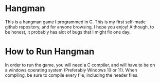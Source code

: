 # Hangman
This is a hangman game I programmed in C. This is my first self-made github repository, and for anyone browsing, I hope you enjoy! Although, to be honest, it probably has alot of bugs that I might fix one day. 
# How to Run Hangman
In order to run the game, you will need a C compiler, and will have to be on a windows operating system (Preferably Windows 10 or 11). When compiling, be sure to compile every file, including the header files.
